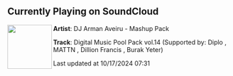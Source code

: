 ## Currently Playing on SoundCloud

[<img align="left" width="100" src="https://i1.sndcdn.com/artworks-5gyalDCR3HQNwv9e-7mekAg-t500x500.jpg">](https://soundcloud.com/djarmanaveiru/dmp)

**Artist**: DJ Arman Aveiru - Mashup Pack 

**Track**: Digital Music Pool Pack vol.14 (Supported by: Diplo , MATTN , Dillion Francis , Burak Yeter)

Last updated at 10/17/2024 07:31
